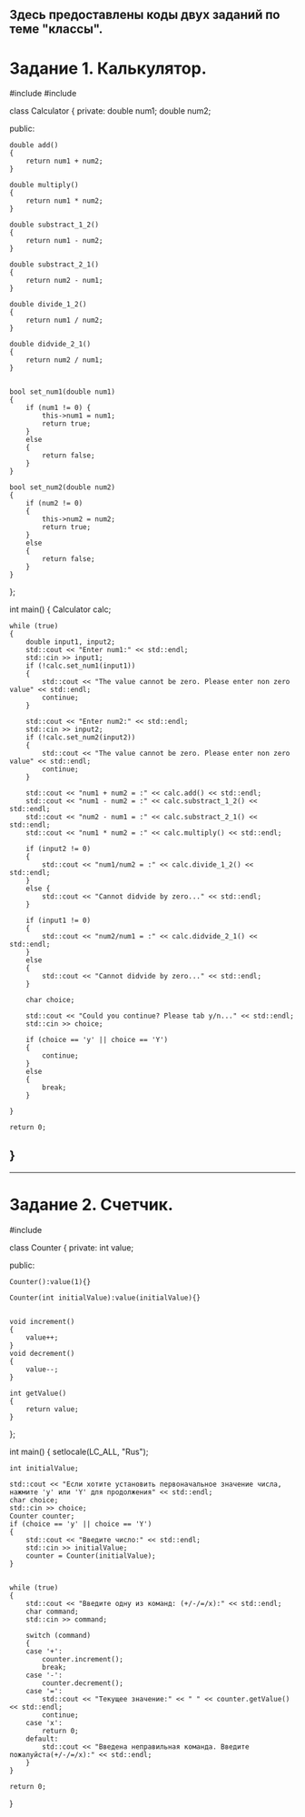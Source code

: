 ## Здесь предоставлены коды двух заданий по теме "классы".

# Задание 1. Калькулятор.
#include <iostream>
#include <string>

class Calculator
{
private:
	double num1;
	double num2;

public:

	double add()
	{
		return num1 + num2;
	}

	double multiply()
	{
		return num1 * num2;
	}

	double substract_1_2()
	{
		return num1 - num2;
	}

	double substract_2_1()
	{
		return num2 - num1;
	}

	double divide_1_2()
	{
		return num1 / num2;
	}

	double didvide_2_1()
	{
		return num2 / num1;
	}


	bool set_num1(double num1)
	{
		if (num1 != 0) {
			this->num1 = num1;
			return true;
		}
		else
		{
			return false;
		}
	}

	bool set_num2(double num2)
	{
		if (num2 != 0)
		{
			this->num2 = num2;
			return true;
		}
		else
		{
			return false;
		}
	}
};

int main()
{
	Calculator calc;

	while (true)
	{
		double input1, input2;
		std::cout << "Enter num1:" << std::endl;
		std::cin >> input1;
		if (!calc.set_num1(input1))
		{
			std::cout << "The value cannot be zero. Please enter non zero value" << std::endl;
			continue;
		}

		std::cout << "Enter num2:" << std::endl;
		std::cin >> input2;
		if (!calc.set_num2(input2))
		{
			std::cout << "The value cannot be zero. Please enter non zero value" << std::endl;
			continue;
		}

		std::cout << "num1 + num2 = :" << calc.add() << std::endl;
		std::cout << "num1 - num2 = :" << calc.substract_1_2() << std::endl;
		std::cout << "num2 - num1 = :" << calc.substract_2_1() << std::endl;
		std::cout << "num1 * num2 = :" << calc.multiply() << std::endl;

		if (input2 != 0)
		{
			std::cout << "num1/num2 = :" << calc.divide_1_2() << std::endl;
		}
		else {
			std::cout << "Cannot didvide by zero..." << std::endl;
		}

		if (input1 != 0)
		{
			std::cout << "num2/num1 = :" << calc.didvide_2_1() << std::endl;
		}
		else
		{
			std::cout << "Cannot didvide by zero..." << std::endl;
		}

		char choice;

		std::cout << "Could you continue? Please tab y/n..." << std::endl;
		std::cin >> choice;

		if (choice == 'y' || choice == 'Y')
		{
			continue;
		}
		else
		{
			break;
		}
		
	}

	return 0;
}
--------------------------------------------------------------------------------
--------------------------------------------------------------------------------
# Задание 2. Cчетчик.
#include <iostream>

class Counter
{
private:
    int value;

public:
    
    Counter():value(1){}
   
    Counter(int initialValue):value(initialValue){}
   

    void increment()
    {
        value++;
    }
    void decrement()
    {
        value--;
    }

    int getValue()
    {
        return value;
    }
};

int main()
{
    setlocale(LC_ALL, "Rus");
    
    int initialValue;

    std::cout << "Если хотите установить первоначальное значение числа, нажмите 'y' или 'Y' для продолжения" << std::endl;
    char choice;
    std::cin >> choice;
    Counter counter;
    if (choice == 'y' || choice == 'Y')
    {
        std::cout << "Введите число:" << std::endl;
        std::cin >> initialValue;
        counter = Counter(initialValue);
    }
    

    while (true)
    {
        std::cout << "Введите одну из команд: (+/-/=/x):" << std::endl;
        char command;
        std::cin >> command;

        switch (command)
        {
        case '+':
            counter.increment();
            break;
        case '-':
            counter.decrement();
        case '=':
            std::cout << "Текущее значение:" << " " << counter.getValue() << std::endl;
            continue;
        case 'x':
            return 0;
        default:
            std::cout << "Введена неправильная команда. Введите пожалуйста(+/-/=/x):" << std::endl;
        }
    }

    return 0;
}